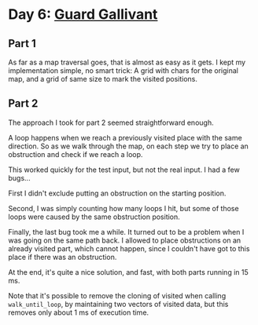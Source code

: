 # Day 6: [Guard Gallivant](https://adventofcode.com/2024/day/6)

## Part 1

As far as a map traversal goes, that is almost as easy as it gets. I kept my implementation simple, no smart trick: A grid with chars for the original map, and a grid of same size to mark the visited positions.

## Part 2

The approach I took for part 2 seemed straightforward enough.

A loop happens when we reach a previously visited place with the same direction.
So as we walk through the map, on each step we try to place an obstruction and check if we reach a loop.

This worked quickly for the test input, but not the real input. I had a few bugs...

First I didn't exclude putting an obstruction on the starting position.

Second, I was simply counting how many loops I hit, but some of those loops were caused by the same obstruction position.

Finally, the last bug took me a while. It turned out to be a problem when I was going on the same path back. I allowed to place obstructions on an already visited part, which cannot happen, since I couldn't have got to this place if there was an obstruction.

At the end, it's quite a nice solution, and fast, with both parts running in 15 ms.

Note that it's possible to remove the cloning of visited when calling `walk_until_loop`, by maintaining two vectors of visited data, but this removes only about 1 ms of execution time.